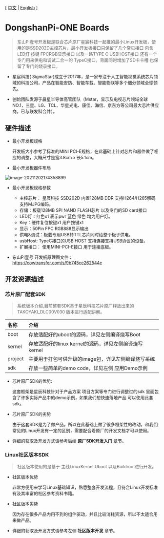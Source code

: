 [ [中文](https://dongshanpi.com/DongshanPi-One/01-BoardIntroduction) | [English](https://dongshanpi.com/DongshanPi-One/01-BoardIntroduction_EN) ]

# DongshanPi-ONE Boards

> 东山Pi壹号开发板是联合芯片原厂星宸科技一起推的最小Linux开发板，使用的是SSD202D主控芯片，最小开发板接口只保留了几个常见接口 包含LED灯 按键 FPCRGB显示接口 以及一路TYPE C USBHOST接口 还有一个专门用来供电和调试二合一的 TypeC接口，背面同时增加了SD卡卡槽 也保留了专门的烧录接口。

* 星宸科技( SigmaStar)成立于2017年，是一家专注于人工智能视觉系统芯片领域的科技公司，产品在智能安防、智能车载、智能物联等多个细分领域全球领先。

* 创始团队发源于晨星半导体高管团队（Mstar，显示及电视芯片领域全球NO.1，三星、LG、TCL、华星光电、康佳、海信、京东方等公司最大芯片供应商，已与联发科合并）。

## 硬件描述

* 最小开发板规格

    开发板大小参考了标准的MINI PCI-E规格，在此基础上针对芯片和器件做了相应的调整，大概尺寸是宽3.8cm x 长5.1cm。

* 最小开发板器件布局

![image-20211202174358899](https://cdn.jsdelivr.net/gh/codebug8/DongshanPi-Photos@master/BoardIntroduction-01.23mck7imbajk.png)

* 最小开发板规格参数
  * 主控芯片： 星辰科技 SSD202D 内置128MB DDR 支持H264/H265解码 支持MJPG编码。
  * 存储：板载128MB SPI NAND FLASH芯片 以及专门的SD card接口
  * LED灯：红色x1 表示pwr  蓝色 绿色 均为用户灯。
  * Key：硬件复位按键x1  用户按键x1
  * 显示：50Pin FPC RGB888显示输出
  * 供电&调试：板载专用USB转TTL芯片同时给整个板子供电。
  * usbHost:  TypeC接口的USB HOST 支持连接支持USB协议的设备。
  * 扩展接口： 使用MINI-PCI-E接口 用于连接底板。

* 东山Pi壹号 开发板原理图文件：https://cowtransfer.com/s/9b745ce262544c

## 开发资源描述

### 芯片原厂配套SDK

> 系统版本介绍,目前整套SDK基于星辰科技芯片原厂释放出来的 TAKOYAKI_DLC00V030 版本进行适配讲解。

| 名称        | 介绍     |
| :----------- | :------- |
|boot	| 存放适配好的uboot的源码，详见左侧编译烧写Boot|
|kernel	| 存放适配好的linux kernel的源码，详见左侧编译烧写kernel|
|project| 主要用于打包可供升级的image包，详见左侧编译烧写系统|
|sdk	| 存放一些简单的demo code，详见左侧 应用Demo示例|

* 芯片原厂SDK的优势: 

    这套框架是星辰科技针对于产品方案 项目方案等专门进行调整过的sdk 里面包含了许多实际产品中的demo示例，如果我们想快速落地产品 可以使用此套sdk。

* 芯片原厂SDK的劣势

    由于这套SDK是为了做产品，所以在此基础上做了很多框架性的改动，和我们常见的Linux开发有一定的区别，需要配合着原厂的开发文档才可以使用。

* 详细的获取及开发方式请参考后续 **原厂SDK开发入门** 章节。

### Linux社区版本SDK
> 社区版本使用的是基于 主线LinuxKernel Uboot 以及Buildroot进行开发。

* 社区版本优势

    非常方便用来学习Linux基础知识，熟悉整套开发流程，且符合Linux开发标准 有及其丰富的社区参考资料书籍。

* 社区版本劣势

    因为存在很多产品内用不到的组件驱动，并且比较消耗资源，所以不太适合用来做产品。


* 详细的获取及开发方式请参考左侧 **社区版本开发** 章节。



